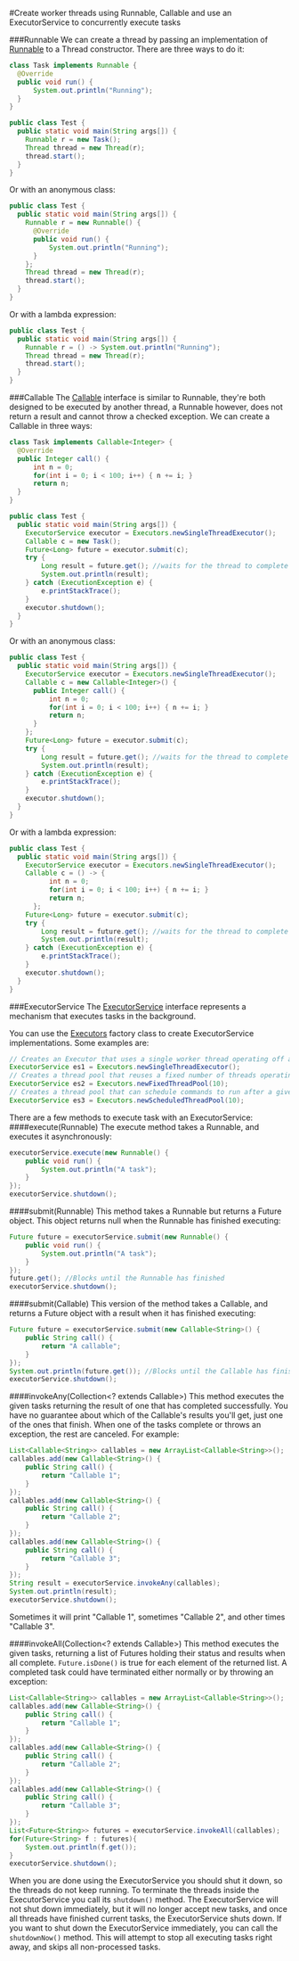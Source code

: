#Create worker threads using Runnable, Callable and use an ExecutorService to concurrently execute tasks

###Runnable
We can create a thread by passing an implementation of [Runnable](http://docs.oracle.com/javase/8/docs/api/java/lang/Runnable.html) to a Thread constructor. There are three ways to do it:
````java
class Task implements Runnable {
  @Override
  public void run() {
      System.out.println("Running");
  }
}

public class Test {
  public static void main(String args[]) {
    Runnable r = new Task();
    Thread thread = new Thread(r);
    thread.start();
  }
}

````
Or with an anonymous class:
````java
public class Test {
  public static void main(String args[]) {
    Runnable r = new Runnable() {
      @Override
      public void run() {
          System.out.println("Running");
      }
    };
    Thread thread = new Thread(r);
    thread.start();
  }
}
````
Or with a lambda expression:
````java
public class Test {
  public static void main(String args[]) {
    Runnable r = () -> System.out.println("Running");
    Thread thread = new Thread(r);
    thread.start();
  }
}
````

###Callable
The [Callable](http://docs.oracle.com/javase/8/docs/api/java/util/concurrent/Callable.html) interface is similar to Runnable, they're both designed to be executed by another thread, a Runnable however, does not return a result and cannot throw a checked exception. We can create a Callable in three ways:
````java
class Task implements Callable<Integer> {
  @Override
  public Integer call() {
      int n = 0;
      for(int i = 0; i < 100; i++) { n += i; }
      return n;
  }
}

public class Test {
  public static void main(String args[]) {
    ExecutorService executor = Executors.newSingleThreadExecutor();
    Callable c = new Task();
    Future<Long> future = executor.submit(c);
    try {
        Long result = future.get(); //waits for the thread to complete
        System.out.println(result);
    } catch (ExecutionException e) {
        e.printStackTrace();
    }
    executor.shutdown();
  }
}

````
Or with an anonymous class:
````java
public class Test {
  public static void main(String args[]) {
    ExecutorService executor = Executors.newSingleThreadExecutor();
    Callable c = new Callable<Integer>() {
      public Integer call() {
          int n = 0;
          for(int i = 0; i < 100; i++) { n += i; }
          return n;
      }
    };
    Future<Long> future = executor.submit(c);
    try {
        Long result = future.get(); //waits for the thread to complete
        System.out.println(result);
    } catch (ExecutionException e) {
        e.printStackTrace();
    }
    executor.shutdown();
  }
}
````
Or with a lambda expression:
````java
public class Test {
  public static void main(String args[]) {
    ExecutorService executor = Executors.newSingleThreadExecutor();
    Callable c = () -> {
          int n = 0;
          for(int i = 0; i < 100; i++) { n += i; }
          return n;
      };
    Future<Long> future = executor.submit(c);
    try {
        Long result = future.get(); //waits for the thread to complete
        System.out.println(result);
    } catch (ExecutionException e) {
        e.printStackTrace();
    }
    executor.shutdown();
  }
}
````

###ExecutorService
The [ExecutorService](http://docs.oracle.com/javase/8/docs/api/java/util/concurrent/ExecutorService.html) interface represents a mechanism that executes tasks in the background. 

You can use the [Executors](http://docs.oracle.com/javase/8/docs/api/java/util/concurrent/Executors.html) factory class to create ExecutorService implementations. Some examples are:
````java
// Creates an Executor that uses a single worker thread operating off an unbounded queue.
ExecutorService es1 = Executors.newSingleThreadExecutor();
// Creates a thread pool that reuses a fixed number of threads operating off a shared unbounded queue.
ExecutorService es2 = Executors.newFixedThreadPool(10);
// Creates a thread pool that can schedule commands to run after a given delay, or to execute periodically.
ExecutorService es3 = Executors.newScheduledThreadPool(10);
````
There are a few methods to execute task with an ExecutorService:
####execute(Runnable)
The execute method takes a Runnable, and executes it asynchronously:
````java
executorService.execute(new Runnable() {
    public void run() {
        System.out.println("A task");
    }
});
executorService.shutdown();
````

####submit(Runnable)
This method takes a Runnable but returns a Future object. This object returns null when the Runnable has finished executing:
````java
Future future = executorService.submit(new Runnable() {
    public void run() {
        System.out.println("A task");
    }
});
future.get(); //Blocks until the Runnable has finished
executorService.shutdown();
````

####submit(Callable)
This version of the method takes a Callable, and returns a Future object with a result when it has finished executing:
````java
Future future = executorService.submit(new Callable<String>() {
    public String call() {
        return "A callable";
    }
});
System.out.println(future.get()); //Blocks until the Callable has finished
executorService.shutdown();
````

####invokeAny(Collection<? extends Callable<T>>)
This method executes the given tasks returning the result of one that has completed successfully. You have no guarantee about which of the Callable's results you'll get, just one of the ones that finish. When one of the tasks complete or throws an exception, the rest are canceled. For example:
````java
List<Callable<String>> callables = new ArrayList<Callable<String>>();
callables.add(new Callable<String>() {
    public String call() {
        return "Callable 1";
    }
});
callables.add(new Callable<String>() {
    public String call() {
        return "Callable 2";
    }
});
callables.add(new Callable<String>() {
    public String call() {
        return "Callable 3";
    }
});
String result = executorService.invokeAny(callables);
System.out.println(result);
executorService.shutdown();
````
Sometimes it will print "Callable 1", sometimes "Callable 2", and other times "Callable 3".

####invokeAll(Collection<? extends Callable<T>>)
This method executes the given tasks, returning a list of Futures holding their status and results when all complete. `Future.isDone()` is true for each element of the returned list. A completed task could have terminated either normally or by throwing an exception:
````java
List<Callable<String>> callables = new ArrayList<Callable<String>>();
callables.add(new Callable<String>() {
    public String call() {
        return "Callable 1";
    }
});
callables.add(new Callable<String>() {
    public String call() {
        return "Callable 2";
    }
});
callables.add(new Callable<String>() {
    public String call() {
        return "Callable 3";
    }
});
List<Future<String>> futures = executorService.invokeAll(callables);
for(Future<String> f : futures){
    System.out.println(f.get());
}
executorService.shutdown();
````

When you are done using the ExecutorService you should shut it down, so the threads do not keep running. To terminate the threads inside the ExecutorService you call its `shutdown()` method. The ExecutorService will not shut down immediately, but it will no longer accept new tasks, and once all threads have finished current tasks, the ExecutorService shuts down. If you want to shut down the ExecutorService immediately, you can call the `shutdownNow()` method. This will attempt to stop all executing tasks right away, and skips all non-processed tasks.

